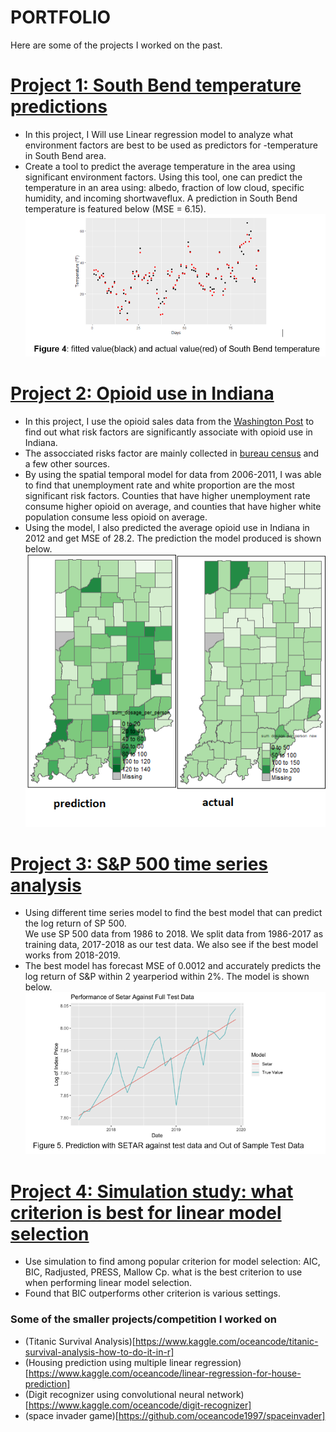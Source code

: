 # PORTFOLIO
Here are some of the projects I worked on the past. 

# [Project 1: South Bend temperature predictions](https://github.com/oceancode1997/southbendtemperature)
- In this project, I Will use Linear regression model to analyze what environment factors are best to be used as predictors for -temperature in South Bend area. <br />
- Create a tool to predict the average temperature in the area using significant environment factors. Using this tool, one can predict the temperature in an area using:  albedo, fraction of low cloud, specific humidity, and incoming shortwaveflux. A prediction in South Bend temperature is featured below (MSE = 6.15). <br />
![](image/fitted%20value.PNG)  <br />
# [Project 2: Opioid use in Indiana](https://github.com/oceancode1997/opioid-use-in-Indiana)
- In this project, I use the opioid sales data from the [Washington Post](https://www.washingtonpost.com/graphics/2019/investigations/dea-pain-pill-database/) to find out what risk factors are significantly associate with opioid use in Indiana.  <br />
- The assocciated risks factor are mainly collected in [bureau census](https://www.census.gov/library/publications/2011/compendia/usa-counties-2011.html#POP) and a few other sources.  <br />
- By using the spatial temporal model for data from 2006-2011, I was able to find that unemployment rate and white proportion are the most significant risk factors. Counties that have higher unemployment rate consume higher opioid on average, and counties that have higher white population consume less opioid on average.  <br />
- Using the model, I also predicted the average opioid use in Indiana in 2012 and get MSE of 28.2. The prediction the model produced is shown below. <br />
![](image/prediction%20vs%20actual%20data%20in%202012.png)
# [Project 3: S&P 500 time series analysis](https://github.com/oceancode1997/SP500priceprediction)
- Using  different time series model to find the best model that can predict the log return of SP 500. <br />
We use SP 500 data from 1986 to 2018. We split data from 1986-2017 as training data, 2017-2018 as our test data. We also see if the best model works from 2018-2019. <br />
- The best model has forecast MSE of 0.0012 and accurately predicts the log return of S&P within 2 yearperiod within 2%. The model is shown below. <br />
![](image/SP500%20model.PNG)
# [Project 4: Simulation study: what criterion is best for linear model selection](https://github.com/oceancode1997/Stimulation-study-what-criterion-is-best-for-linear-model)
- Use simulation to find among popular criterion for model selection: AIC, BIC, Radjusted, PRESS, Mallow Cp. what is the best criterion to use when performing linear model selection. <br />
- Found that BIC outperforms other criterion is various settings. <br />
### Some of the smaller projects/competition I worked on
- (Titanic Survival Analysis)[https://www.kaggle.com/oceancode/titanic-survival-analysis-how-to-do-it-in-r]
- (Housing prediction using multiple linear regression)[https://www.kaggle.com/oceancode/linear-regression-for-house-prediction]
- (Digit recognizer using convolutional neural network)[https://www.kaggle.com/oceancode/digit-recognizer]
- (space invader game)[https://github.com/oceancode1997/spaceinvader]
